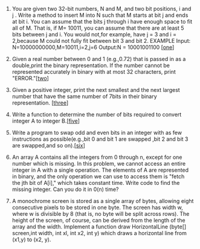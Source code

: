 1.  You are given two 32-bit numbers, N and M, and two bit positions, i and j .
Write a method to insert M into N such that M starts at bit j and ends at bit i. 
You can assume that the bits j through i have enough space to fit all of M. 
That is, if M= 10011, you can assume that there are at least 5 bits between j and i. 
You would not,for example, have j = 3 and i = 2,because M could not fully fit between bit 3 and bit 2.
EXAMPLE
Input: N=10000000000,M=10011,i=2,j=6 Output:N = 10001001100 [[one][101]]

2.  Given a real number between 0 and 1 (e.g.,0.72) that is passed in as a double,print the binary representation.
If the number cannot be represented accurately in binary with at most 32 characters, print "ERROR."[[two][102]]

3.  Given a positive integer, print the next smallest and the next largest number that have the same number of 7bits in their binary representation. [[three][103]]

5.  Write a function to determine the number of bits required to convert integer A to integer B.[[five][105]]

6.  Write a program to swap odd and even bits in an integer with as few instructions as possible(e.g.,bit 0 and bit 1 are swapped ,bit 2 and bit 3 are swapped,and so on).[[six][106]]

7.  An array A contains all the integers from 0 through n, except for one number which is missing.
In this problem, we cannot access an entire integer in A with a single operation. 
The elements of A are represented in binary, and the only operation we can use to access them is "fetch the jth bit of A[i]," which takes constant time.
Write code to find the missing integer. Can you do it in 0(n) time?

8.  A monochrome screen is stored as a single array of bytes, allowing eight consecutive pixels to be stored in one byte.
The screen has width w, where w is divisible by 8 (that is, no byte will be split across rows).
The height of the screen, of course, can be derived from the length of the array and the width.
Implement a function draw HorizontalLine (byte[] screen,int width, int xl, int x2, int y) which draws a horizontal line from (x1,y) to (x2, y).

[101]:https://github.com/inadram/CrackingCode/tree/master/src/main/java/ConceptsAndAlgorithms/BitManipulation/One
[102]:https://github.com/inadram/CrackingCode/tree/master/src/main/java/ConceptsAndAlgorithms/BitManipulation/Two
[103]:https://github.com/inadram/CrackingCode/tree/master/src/main/java/ConceptsAndAlgorithms/BitManipulation/Three
[105]:https://github.com/inadram/CrackingCode/tree/master/src/main/java/ConceptsAndAlgorithms/BitManipulation/Five
[106]:https://github.com/inadram/CrackingCode/tree/master/src/main/java/ConceptsAndAlgorithms/BitManipulation/Six
[107]:https://github.com/inadram/CrackingCode/tree/master/src/main/java/ConceptsAndAlgorithms/BitManipulation/Seven
[108]:https://github.com/inadram/CrackingCode/tree/master/src/main/java/ConceptsAndAlgorithms/BitManipulation/Eight